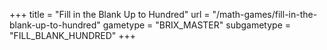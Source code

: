 +++
title = "Fill in the Blank Up to Hundred"
url = "/math-games/fill-in-the-blank-up-to-hundred"
gametype = "BRIX_MASTER"
subgametype = "FILL_BLANK_HUNDRED"
+++